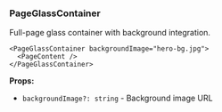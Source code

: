 ### PageGlassContainer

Full-page glass container with background integration.

```tsx
<PageGlassContainer backgroundImage="hero-bg.jpg">
  <PageContent />
</PageGlassContainer>
```

**Props:**
- `backgroundImage?: string` - Background image URL
